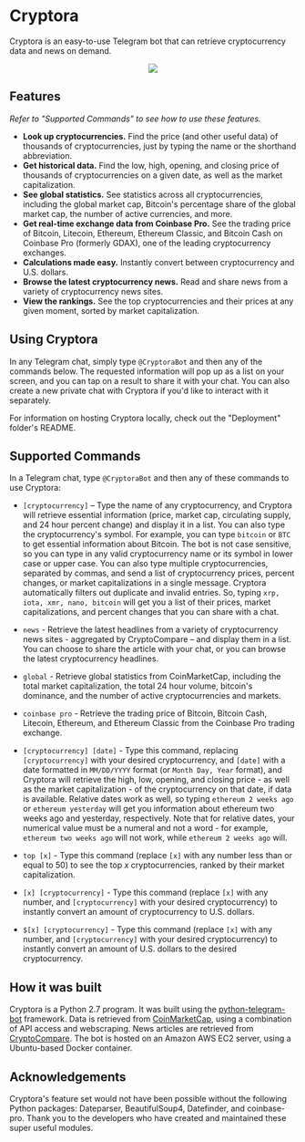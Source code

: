 # Cryptora

Cryptora is an easy-to-use Telegram bot that can retrieve cryptocurrency data and news on demand.

<p align="center">
  <img src="https://media.giphy.com/media/jRBB6gAu4PBSaXCyqw/giphy.gif">
</p>

## Features

*Refer to "Supported Commands" to see how to use these features.*

- **Look up cryptocurrencies.** Find the price (and other useful data) of thousands of cryptocurrencies, just by typing the name or the shorthand abbreviation.
- **Get historical data.** Find the low, high, opening, and closing price of thousands of cryptocurrencies on a given date, as well as the market capitalization.
- **See global statistics.** See statistics across all cryptocurrencies, including the global market cap, Bitcoin's percentage share of the global market cap, the number of active currencies, and more.
- **Get real-time exchange data from Coinbase Pro.** See the trading price of Bitcoin, Litecoin, Ethereum, Ethereum Classic, and Bitcoin Cash on Coinbase Pro (formerly GDAX), one of the leading cryptocurrency exchanges.
- **Calculations made easy.** Instantly convert between cryptocurrency and U.S. dollars.
- **Browse the latest cryptocurrency news.** Read and share news from a variety of cryptocurrency news sites.
- **View the rankings.** See the top cryptocurrencies and their prices at any given moment, sorted by market capitalization.

## Using Cryptora

In any Telegram chat, simply type `@CryptoraBot` and then any of the commands below. The requested information will pop up as a list on your screen, and you can tap on a result to share it with your chat. You can also create a new private chat with Cryptora if you'd like to interact with it separately.

For information on hosting Cryptora locally, check out the "Deployment" folder's README.

## Supported Commands

In a Telegram chat, type `@CryptoraBot` and then any of these commands to use Cryptora:

- `[cryptocurrency]` – Type the name of any cryptocurrency, and Cryptora will retrieve essential information (price, market cap, circulating supply, and 24 hour percent change) and display it in a list. You can also type the cryptocurrency's symbol. For example, you can type `bitcoin` or `BTC` to get essential information about Bitcoin. The bot is not case sensitive, so you can type in any valid cryptocurrency name or its symbol in lower case or upper case. You can also type multiple cryptocurrencies, separated by commas, and send a list of cryptocurrency prices, percent changes, or market capitalizations in a single message. Cryptora automatically filters out duplicate and invalid entries. So, typing `xrp, iota, xmr, nano, bitcoin` will get you a list of their prices, market capitalizations, and percent changes that you can share with a chat.

- `news` - Retrieve the latest headlines from a variety of cryptocurrency news sites - aggregated by CryptoCompare – and display them in a list. You can choose to share the article with your chat, or you can browse the latest cryptocurrency headlines. 

- `global` - Retrieve global statistics from CoinMarketCap, including the total market capitalization, the total 24 hour volume, bitcoin's dominance, and the number of active cryptocurrencies and markets.

- `coinbase pro` - Retrieve the trading price of Bitcoin, Bitcoin Cash, Litecoin, Ethereum, and Ethereum Classic from the Coinbase Pro trading exchange.

- `[cryptocurrency] [date]` - Type this command, replacing `[cryptocurrency]` with your desired cryptocurrency, and `[date]` with a date formatted in `MM/DD/YYYY` format (or `Month Day, Year` format), and Cryptora will retrieve the high, low, opening, and closing price - as well as the market capitalization - of the cryptocurrency on that date, if data is available. Relative dates work as well, so typing `ethereum 2 weeks ago` or `ethereum yesterday` will get you information about ethereum two weeks ago and yesterday, respectively. Note that for relative dates, your numerical value must be a numeral and not a word - for example, `ethereum two weeks ago` will not work, while `ethereum 2 weeks ago` will.

- `top [x]` - Type this command (replace `[x]` with any number less than or equal to 50) to see the top *x* cryptocurrencies, ranked by their market capitalization.

- `[x] [cryptocurrency]` - Type this command (replace `[x]` with any number, and `[cryptocurrency]` with your desired cryptocurrency) to instantly convert an amount of cryptocurrency to U.S. dollars.

- `$[x] [cryptocurrency]` - Type this command (replace `[x]` with any number, and `[cryptocurrency]` with your desired cryptocurrency) to instantly convert an amount of U.S. dollars to the desired cryptocurrency.

## How it was built

Cryptora is a Python 2.7 program. It was built using the [python-telegram-bot](https://github.com/python-telegram-bot/python-telegram-bot) framework. Data is retrieved from [CoinMarketCap](https://coinmarketcap.com), using a combination of API access and webscraping. News articles are retrieved from [CryptoCompare](https://cryptocompare.com). The bot is hosted on an Amazon AWS EC2 server, using a Ubuntu-based Docker container.

## Acknowledgements

Cryptora's feature set would not have been possible without the following Python packages: Dateparser, BeautifulSoup4, Datefinder, and coinbase-pro. Thank you to the developers who have created and maintained these super useful modules.
